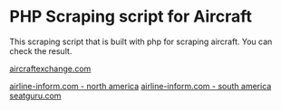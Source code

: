 # PHP Scraping script for Aircraft

This scraping script that is built with php for scraping aircraft.
You can check the result.

[aircraftexchange.com](https://github.com/dreampioneer/Web-scraping-aircraft/blob/main/aircraftexchange.com/aircraftexchange.com.csv)

[airline-inform.com - north america](https://github.com/dreampioneer/Web-scraping-aircraft/blob/main/airlines-inform/north%20america/new_north_america.csv)
[airline-inform.com - south america](https://github.com/dreampioneer/Web-scraping-aircraft/blob/main/airlines-inform/south%20america/new_south_america.csv)
[seatguru.com](https://github.com/dreampioneer/Web-scraping-aircraft/blob/main/seatguru.com/seatguru.com.csv)
